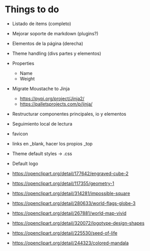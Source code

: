 # Things to do

- Listado de items (completo)
- Mejorar soporte de markdown (plugins?)
- Elementos de la página (derecha)
- Theme handling (divs partes y elementos)
- Properties
  - Name
  - Weight
- Migrate Moustache to Jinja
  - https://pypi.org/project/Jinja2/
  - https://palletsprojects.com/p/jinja/
- Restructurar componentes principales, io y elementos
- Seguimiento local de lectura
- favicon
- links en _blank, hacer los propios _top
- Theme default styles -> .css
  
- Default logo  
- https://openclipart.org/detail/177642/engraved-cube-2
- https://openclipart.org/detail/117355/geometry-1
- https://openclipart.org/detail/314281/impossible-square
- https://openclipart.org/detail/280633/world-flags-globe-3
- https://openclipart.org/detail/267881/world-map-vivid
- https://openclipart.org/detail/320072/logotype-design-shapes
- https://openclipart.org/detail/225530/seed-of-life
- https://openclipart.org/detail/244323/colored-mandala